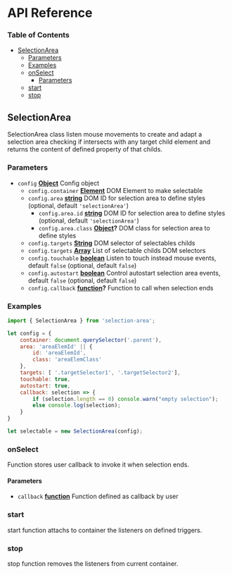 # API Reference

<!-- Generated by documentation.js. Update this documentation by updating the source code. -->

### Table of Contents

-   [SelectionArea](#selectionarea)
    -   [Parameters](#parameters)
    -   [Examples](#examples)
    -   [onSelect](#onselect)
        -   [Parameters](#parameters-1)
    -   [start](#start)
    -   [stop](#stop)

## SelectionArea

SelectionArea class listen mouse movements to create and adapt a selection 
area checking if intersects with any target child element and returns the 
content of defined property of that childs.

### Parameters

-   `config` **[Object](https://developer.mozilla.org/docs/Web/JavaScript/Reference/Global_Objects/Object)** Config object
    -   `config.container` **[Element](https://developer.mozilla.org/docs/Web/API/Element)** DOM Element to make selectable
    -   `config.area` **[string](https://developer.mozilla.org/docs/Web/JavaScript/Reference/Global_Objects/String)** DOM ID for selection area to define styles (optional, default `'selectionArea'`)
        -   `config.area.id` **[string](https://developer.mozilla.org/docs/Web/JavaScript/Reference/Global_Objects/String)** DOM ID for selection area to define styles (optional, default `'selectionArea'`)
        -   `config.area.class` **[Object](https://developer.mozilla.org/docs/Web/JavaScript/Reference/Global_Objects/Object)?** DOM class for selection area to define styles
    -   `config.targets` **[String](https://developer.mozilla.org/docs/Web/JavaScript/Reference/Global_Objects/String)** DOM selector of selectables childs
    -   `config.targets` **[Array](https://developer.mozilla.org/docs/Web/JavaScript/Reference/Global_Objects/Array)** List of selectable childs DOM selectors
    -   `config.touchable` **[boolean](https://developer.mozilla.org/docs/Web/JavaScript/Reference/Global_Objects/Boolean)** Listen to touch instead mouse 
        events, default `false` (optional, default `false`)
    -   `config.autostart` **[boolean](https://developer.mozilla.org/docs/Web/JavaScript/Reference/Global_Objects/Boolean)** Control autostart selection area 
        events, default `false` (optional, default `false`)
    -   `config.callback` **[function](https://developer.mozilla.org/docs/Web/JavaScript/Reference/Statements/function)?** Function to call when selection ends

### Examples

```javascript
import { SelectionArea } from 'selection-area';

let config = {
    container: document.querySelector('.parent'),
    area: 'areaElemId' || {
        id: 'areaElemId',
        class: 'areaElemClass'
    },
    targets: [ '.targetSelector1', '.targetSelector2'],
    touchable: true,
    autostart: true,
    callback: selection => {
        if (selection.length == 0) console.warn("empty selection");
        else console.log(selection);
    }
}

let selectable = new SelectionArea(config);
```

### onSelect

Function stores user callback to invoke it when selection ends.

#### Parameters

-   `callback` **[function](https://developer.mozilla.org/docs/Web/JavaScript/Reference/Statements/function)** Function defined as callback by user

### start

start function attachs to container the listeners on defined triggers.

### stop

stop function removes the listeners from current container.
